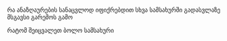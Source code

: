 რა ანაზღაურების სანაცვლოდ იფიქრებდით სხვა სამსახურში გადასვლაზე მსგავსი გარემოს გამო

რატომ შეიცვალეთ ბოლო სამსახური
